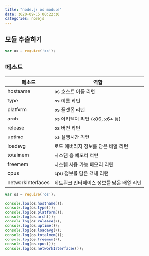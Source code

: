 ```yaml
---
title: "node.js os module"
date: 2020-09-15 00:22:20
categories: nodejs
---
```


## 모듈 추출하기

```js
var os = require('os');
```

## 메소드

|메소드|역할|
|---|---|
|hostname|os 호스트 이름 리턴|
|type|os 이름 리턴|
|platform|os 플랫폼 리턴|
|arch|os 아키텍처 리턴 (x86, x64 등)|
|release|os 버전 리턴|
|uptime|os 실행시간 리턴|
|loadavg|로드 애버리지 정보를 담은 배열 리턴|
|totalmem|시스템 총 메모리 리턴|
|freemem|시스템 사용 가능 메모리 리턴|
|cpus|cpu 정보를 담은 객체 리턴|
|networkInterfaces|네트워크 인터페이스 정보를 담은 배열 리턴|


```js
var os = require('os');

console.log(os.hostname());
console.log(os.type());
console.log(os.platform());
console.log(os.arch());
console.log(os.release());
console.log(os.uptime());
console.log(os.loadavg());
console.log(os.totalmem());
console.log(os.freemem());
console.log(os.cpus());
console.log(os.networkInterfaces());
```
